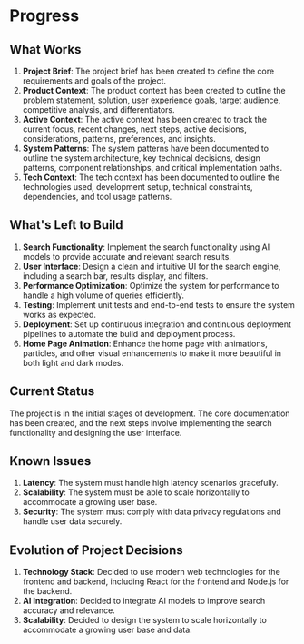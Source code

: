 # Progress

## What Works
1. **Project Brief**: The project brief has been created to define the core requirements and goals of the project.
2. **Product Context**: The product context has been created to outline the problem statement, solution, user experience goals, target audience, competitive analysis, and differentiators.
3. **Active Context**: The active context has been created to track the current focus, recent changes, next steps, active decisions, considerations, patterns, preferences, and insights.
4. **System Patterns**: The system patterns have been documented to outline the system architecture, key technical decisions, design patterns, component relationships, and critical implementation paths.
5. **Tech Context**: The tech context has been documented to outline the technologies used, development setup, technical constraints, dependencies, and tool usage patterns.

## What's Left to Build
1. **Search Functionality**: Implement the search functionality using AI models to provide accurate and relevant search results.
2. **User Interface**: Design a clean and intuitive UI for the search engine, including a search bar, results display, and filters.
3. **Performance Optimization**: Optimize the system for performance to handle a high volume of queries efficiently.
4. **Testing**: Implement unit tests and end-to-end tests to ensure the system works as expected.
5. **Deployment**: Set up continuous integration and continuous deployment pipelines to automate the build and deployment process.
6. **Home Page Animation**: Enhance the home page with animations, particles, and other visual enhancements to make it more beautiful in both light and dark modes.

## Current Status
The project is in the initial stages of development. The core documentation has been created, and the next steps involve implementing the search functionality and designing the user interface.

## Known Issues
1. **Latency**: The system must handle high latency scenarios gracefully.
2. **Scalability**: The system must be able to scale horizontally to accommodate a growing user base.
3. **Security**: The system must comply with data privacy regulations and handle user data securely.

## Evolution of Project Decisions
1. **Technology Stack**: Decided to use modern web technologies for the frontend and backend, including React for the frontend and Node.js for the backend.
2. **AI Integration**: Decided to integrate AI models to improve search accuracy and relevance.
3. **Scalability**: Decided to design the system to scale horizontally to accommodate a growing user base and data.
